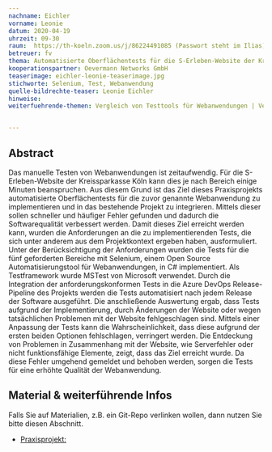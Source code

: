 ```yaml
---
nachname: Eichler
vorname: Leonie
datum: 2020-04-19
uhrzeit: 09-30
raum:  https://th-koeln.zoom.us/j/86224491085 (Passwort steht im Ilias) Präsentation
betreuer: fv
thema: Automatisierte Oberflächentests für die S-Erleben-Website der Kreissparkasse Köln
kooperationspartner: Oevermann Networks GmbH
teaserimage: eichler-leonie-teaserimage.jpg
stichworte: Selenium, Test, Webanwendung
quelle-bildrechte-teaser: Leonie Eichler
hinweise:
weiterfuehrende-themen: Vergleich von Testtools für Webanwendungen | Vergleich von Testframeworks für Webanwendungen | Erstellung von Tests für die neue Website | Nutzung von der Selenium IDE und Grid


---
```


## Abstract

Das manuelle Testen von Webanwendungen ist zeitaufwendig. Für die S-Erleben-Website der Kreissparkasse Köln kann dies je nach Bereich einige Minuten beanspruchen.
Aus diesem Grund ist das Ziel dieses Praxisprojekts automatisierte Oberflächentests für die zuvor genannte Webanwendung zu implementieren und in das bestehende Projekt zu integrieren. Mittels dieser sollen schneller und häufiger Fehler gefunden und dadurch die Softwarequalität verbessert werden.
Damit dieses Ziel erreicht werden kann, wurden die Anforderungen an die zu implementierenden Tests, die sich unter anderem aus dem Projektkontext ergeben haben, ausformuliert.
Unter der Berücksichtigung der Anforderungen wurden die Tests für die fünf geforderten Bereiche mit Selenium, einem Open Source Automatisierungstool für Webanwendungen, in C# implementiert. Als Testframework wurde MSTest von Microsoft verwendet.
Durch die Integration der anforderungskonformen Tests in die Azure DevOps Release-Pipeline des Projekts werden die Tests automatisiert nach jedem Release der Software ausgeführt. Die anschließende Auswertung ergab, dass Tests aufgrund der Implementierung, durch Änderungen der Website oder wegen tatsächlichen Problemen mit der Website fehlgeschlagen sind. Mittels einer Anpassung der Tests kann die Wahrscheinlichkeit, dass diese aufgrund der ersten beiden Optionen fehlschlagen, verringert werden. Die Entdeckung von Problemen in Zusammenhang mit der Website, wie Serverfehler oder nicht funktionsfähige Elemente, zeigt, dass das Ziel erreicht wurde. Da diese Fehler umgehend gemeldet und behoben werden, sorgen die Tests für eine erhöhte Qualität der Webanwendung.

## Material & weiterführende Infos
Falls Sie auf Materialien, z.B. ein Git-Repo verlinken wollen, dann nutzen Sie bitte diesen Abschnitt.
- [Praxisprojekt:](https://github.com/Zalenea/Praxisprojekt/blob/main/praxisprojekt.pdf)
